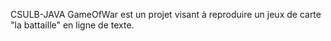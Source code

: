 CSULB-JAVA
GameOfWar est un projet visant à reproduire un jeux de carte "la battaille" en ligne de texte.